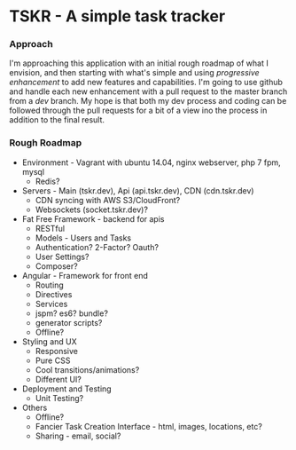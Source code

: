 # TSKR - A simple task tracker

### Approach
I'm approaching this application with an initial rough roadmap of what I envision, and then starting with what's simple and using *progressive enhancement* to add new features and capabilities. I'm going to use github and handle each new enhancement with a pull request to the master branch from a *dev* branch. My hope is that both my dev process and coding can be followed through the pull requests for a bit of a view ino the process in addition to the final result.

### Rough Roadmap
* Environment - Vagrant with ubuntu 14.04, nginx webserver, php 7 fpm, mysql
  * Redis?
* Servers - Main (tskr.dev), Api (api.tskr.dev), CDN (cdn.tskr.dev)
  * CDN syncing with AWS S3/CloudFront?
  * Websockets (socket.tskr.dev)?
* Fat Free Framework - backend for apis
  * RESTful
  * Models - Users and Tasks
  * Authentication? 2-Factor? Oauth?
  * User Settings?
  * Composer?
* Angular - Framework for front end
  * Routing
  * Directives
  * Services
  * jspm? es6? bundle?
  * generator scripts?
  * Offline?
* Styling and UX
  * Responsive
  * Pure CSS
  * Cool transitions/animations?
  * Different UI?
* Deployment and Testing
  * Unit Testing?
* Others
  * Offline?
  * Fancier Task Creation Interface - html, images, locations, etc?
  * Sharing - email, social?